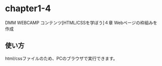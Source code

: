 # chapter1-4
DMM WEBCAMP コンテンツ[HTML/CSSを学ぼう]４章
Webページの枠組みを作成

## 使い方
html/cssファイルのため、PCのブラウザで実行できます。
